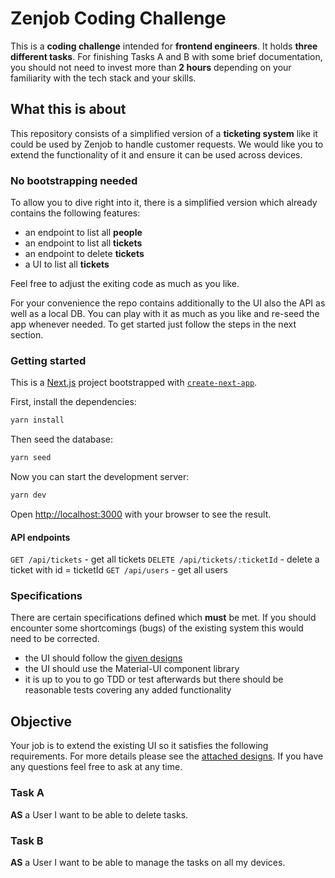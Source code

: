# Zenjob Coding Challenge

This is a **coding challenge** intended for **frontend engineers**. It holds **three different tasks**. For finishing Tasks A and B with some brief documentation, you should not need to invest more than **2 hours** depending on your familiarity with the tech stack and your skills. 

## What this is about

This repository consists of a simplified version of a **ticketing system** like it could be used by Zenjob to handle customer requests. We would like you to extend the functionality of it and ensure it can be used across devices.

### No bootstrapping needed

To allow you to dive right into it, there is a simplified version which already contains the following features:

- an endpoint to list all **people**
- an endpoint to list all **tickets**
- an endpoint to delete **tickets**
- a UI to list all **tickets**

Feel free to adjust the exiting code as much as you like.

For your convenience the repo contains additionally to the UI also the API as well as a local DB. You can play with it as much as you like and re-seed the app whenever needed. To get started just follow the steps in the next section.

### Getting started

This is a [Next.js](https://nextjs.org/) project bootstrapped with [`create-next-app`](https://github.com/vercel/next.js/tree/canary/packages/create-next-app).

First, install the dependencies:

```bash
yarn install
```

Then seed the database:

```bash
yarn seed
```

Now you can start the development server:

```bash
yarn dev
```

Open [http://localhost:3000](http://localhost:3000) with your browser to see the result.

#### API endpoints

`GET /api/tickets` - get all tickets
`DELETE /api/tickets/:ticketId` - delete a ticket with id = ticketId
`GET /api/users` - get all users

### Specifications

There are certain specifications defined which **must** be met. If you should encounter some shortcomings (bugs) of the existing system this would need to be corrected.

- the UI should follow the [given designs](https://www.figma.com/file/XRLLHLtNSgEKSQGE4kaFQ9/Front-end-Task?node-id=0%3A1)
- the UI should use the Material-UI component library
- it is up to you to go TDD or test afterwards but there should be reasonable tests covering any added functionality

## Objective

Your job is to extend the existing UI so it satisfies the following requirements. For more details please see the [attached designs](https://www.figma.com/file/XRLLHLtNSgEKSQGE4kaFQ9/Front-end-Task?node-id=0%3A1). If you have any questions feel free to ask at any time.

### Task A

**AS** a User
I want to be able to delete tasks.

### Task B

**AS** a User
I want to be able to manage the tasks on all my devices.
